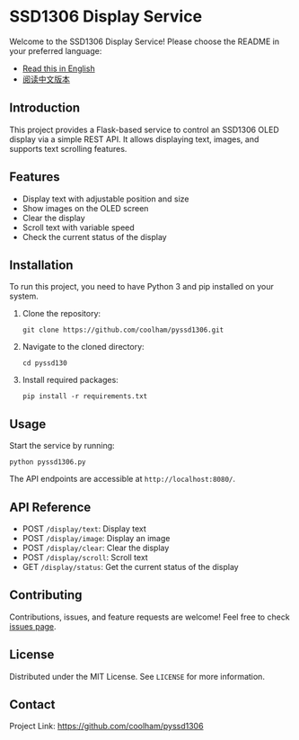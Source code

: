 
# SSD1306 Display Service

Welcome to the SSD1306 Display Service! Please choose the README in your preferred language:

- [Read this in English](README.md)
- [阅读中文版本](README_ZH.md)

## Introduction
This project provides a Flask-based service to control an SSD1306 OLED display via a simple REST API. It allows displaying text, images, and supports text scrolling features. 

## Features
- Display text with adjustable position and size
- Show images on the OLED screen
- Clear the display
- Scroll text with variable speed
- Check the current status of the display

## Installation
To run this project, you need to have Python 3 and pip installed on your system.

1. Clone the repository:
   ```
   git clone https://github.com/coolham/pyssd1306.git
   ```

2. Navigate to the cloned directory:
   ```
   cd pyssd130
   ```

3. Install required packages:
   ```
   pip install -r requirements.txt
   ```

## Usage
Start the service by running:
```
python pyssd1306.py
```

The API endpoints are accessible at `http://localhost:8080/`.

## API Reference
- POST `/display/text`: Display text
- POST `/display/image`: Display an image
- POST `/display/clear`: Clear the display
- POST `/display/scroll`: Scroll text
- GET `/display/status`: Get the current status of the display

## Contributing
Contributions, issues, and feature requests are welcome! Feel free to check [issues page](link-to-your-issues-page).

## License
Distributed under the MIT License. See `LICENSE` for more information.

## Contact


Project Link: https://github.com/coolham/pyssd1306
